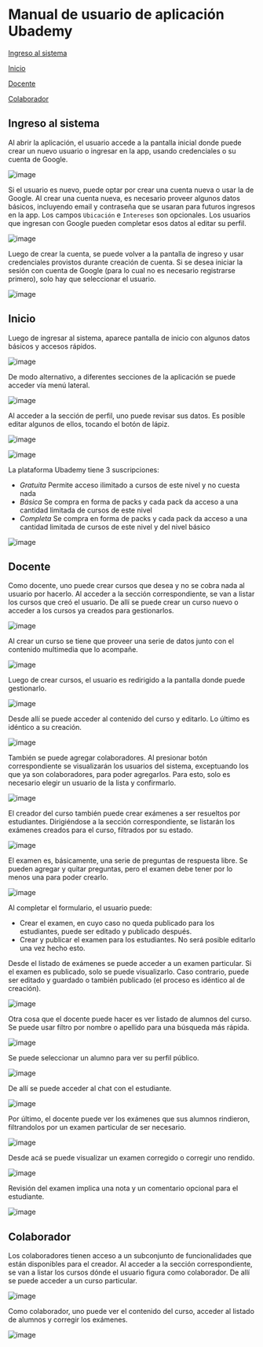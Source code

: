 # Manual de usuario de aplicación Ubademy

[Ingreso al sistema](#ingreso-al-sistema)

[Inicio](#inicio)

[Docente](#docente)

[Colaborador](#colaborador)

## Ingreso al sistema

Al abrir la aplicación, el usuario accede a la pantalla inicial donde puede crear un nuevo usuario o ingresar en la app, usando credenciales o su cuenta de Google.

![image](/screenshots/login.png)

Si el usuario es nuevo, puede optar por crear una cuenta nueva o usar la de Google. Al crear una cuenta nueva, es necesario proveer algunos datos básicos, incluyendo email y contraseña que se usaran para futuros ingresos en la app. Los campos `Ubicación` e `Intereses` son opcionales. Los usuarios que ingresan con Google pueden completar esos datos al editar su perfil.

![image](/screenshots/create_account.png)

Luego de crear la cuenta, se puede volver a la pantalla de ingreso y usar credenciales provistos durante creación de cuenta. Si se desea iniciar la sesión con cuenta de Google (para lo cual no es necesario registrarse primero), solo hay que seleccionar el usuario.

![image](/screenshots/google_user_selection.png)

## Inicio

Luego de ingresar al sistema, aparece pantalla de inicio con algunos datos básicos y accesos rápidos.

![image](/screenshots/home.png)

De modo alternativo, a diferentes secciones de la aplicación se puede acceder vía menú lateral.

![image](/screenshots/drawer.png)

Al acceder a la sección de perfil, uno puede revisar sus datos. Es posible editar algunos de ellos, tocando el botón de lápiz.

![image](/screenshots/my_profile.png)

![image](/screenshots/my_profile_edit.png)

La plataforma Ubademy tiene 3 suscripciones:
* _Gratuita_ Permite acceso ilimitado a cursos de este nivel y no cuesta nada
* _Básica_ Se compra en forma de packs y cada pack da acceso a una cantidad limitada de cursos de este nivel
* _Completa_ Se compra en forma de packs y cada pack da acceso a una cantidad limitada de cursos de este nivel y del nivel básico

![image](/screenshots/subscriptions.png)

## Docente

Como docente, uno puede crear cursos que desea y no se cobra nada al usuario por hacerlo. Al acceder a la sección correspondiente, se van a listar los cursos que creó el usuario. De allí se puede crear un curso nuevo o acceder a los cursos ya creados para gestionarlos.

![image](/screenshots/teacher_courses.png)

Al crear un curso se tiene que proveer una serie de datos junto con el contenido multimedia que lo acompañe.

![image](/screenshots/create_course.png)

Luego de crear cursos, el usuario es redirigido a la pantalla donde puede gestionarlo.

![image](/screenshots/manage_course.png)

Desde allí se puede acceder al contenido del curso y editarlo. Lo último es idéntico a su creación.

![image](/screenshots/content.png)

También se puede agregar colaboradores. Al presionar botón correspondiente se visualizarán los usuarios del sistema, exceptuando los que ya son colaboradores, para poder agregarlos. Para esto, solo es necesario elegir un usuario de la lista y confirmarlo.

![image](/screenshots/add_collaborator.png)

El creador del curso también puede crear exámenes a ser resueltos por estudiantes. Dirigiéndose a la sección correspondiente, se listarán los exámenes creados para el curso, filtrados por su estado.

![image](/screenshots/exams.png)

El examen es, básicamente, una serie de preguntas de respuesta libre. Se pueden agregar y quitar preguntas, pero el examen debe tener por lo menos una para poder crearlo.

![image](/screenshots/create_exam.png)

Al completar el formulario, el usuario puede:
* Crear el examen, en cuyo caso no queda publicado para los estudiantes, puede ser editado y publicado después.
* Crear y publicar el examen para los estudiantes. No será posible editarlo una vez hecho esto.

Desde el listado de exámenes se puede acceder a un examen particular. Si el examen es publicado, solo se puede visualizarlo. Caso contrario, puede ser editado y guardado o también publicado (el proceso es idéntico al de creación).

![image](/screenshots/view_exam.png)

Otra cosa que el docente puede hacer es ver listado de alumnos del curso. Se puede usar filtro por nombre o apellido para una búsqueda más rápida.

![image](/screenshots/students.png)

Se puede seleccionar un alumno para ver su perfil público.

![image](/screenshots/public_profile.png)

De allí se puede acceder al chat con el estudiante.

![image](/screenshots/chat.png)

Por último, el docente puede ver los exámenes que sus alumnos rindieron, filtrandolos por un examen particular de ser necesario.

![image](/screenshots/taken_exams.png)

Desde acá se puede visualizar un examen corregido o corregir uno rendido.

![image](/screenshots/view_taken_exam.png)

Revisión del examen implica una nota y un comentario opcional para el estudiante.

![image](/screenshots/review_exam.png)

## Colaborador

Los colaboradores tienen acceso a un subconjunto de funcionalidades que están disponibles para el creador. Al acceder a la sección correspondiente, se van a listar los cursos dónde el usuario figura como colaborador. De allí se puede acceder a un curso particular.

![image](/screenshots/collaborator_courses.png)

Como colaborador, uno puede ver el contenido del curso, acceder al listado de alumnos y corregir los exámenes.

![image](/screenshots/assist_course.png)

